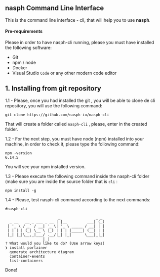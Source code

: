 ## nasph Command Line Interface

This is the command line interface - cli, that will help you to use **nasph**.
#### Pre-requirements
Please in order to have nasph-cli running, please you must have installed the following software:

* Git 
* npm / node 
* Docker
* Visual Studio `Code` or any other modern code editor


## 1. Installing from git repository 

1.1 - Please, once you had installed the git , you will be able to clone de cli repository, you will use the following command:

    git clone https://github.com/nasph-io/nasph-cli
    
That will create a folder called `nasph-cli` , please, enter in the created folder. 

1.2 - For the next step, you must have node (npm) installed into your machine, in order to check it, please type the following command:

    npm -version
    6.14.5
You will see your npm installed version. 

1.3 - Please execute the following command inside the nasph-cli folder (make sure you are inside the source folder that is ```cli``` :

    npm install -g
1.4 - Please, test nasph-cli command according to the next commands: 

    #nasph-cli

                            _                _ _ 
      _ __   __ _ ___ _ __ | |__         ___| (_)
     | '_ \ / _` / __| '_ \| '_ \ _____ / __| | |
     | | | | (_| \__ \ |_) | | | |_____| (__| | |
     |_| |_|\__,_|___/ .__/|_| |_|      \___|_|_|
                     |_|                         
    ? What would you like to do? (Use arrow keys)
    ❯ install portainer 
      generate architecture diagram 
      container-events 
      list-containers 

Done!
